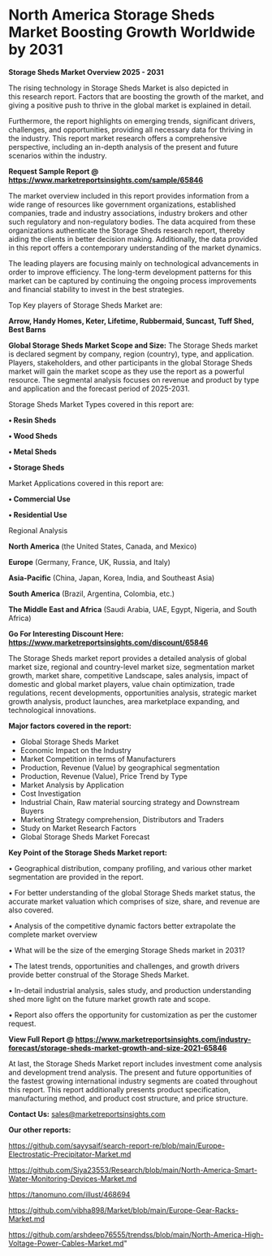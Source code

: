 # North America Storage Sheds Market Boosting Growth Worldwide by 2031

<Strong> Storage Sheds Market Overview 2025 - 2031</strong>

The rising technology in Storage Sheds Market is also depicted in this research report. Factors that are boosting the growth of the market, and giving a positive push to thrive in the global market is explained in detail.

Furthermore, the report highlights on emerging trends, significant drivers, challenges, and opportunities, providing all necessary data for thriving in the industry. This report market research offers a comprehensive perspective, including an in-depth analysis of the present and future scenarios within the industry.

<strong>Request Sample Report @ <a href=https://www.marketreportsinsights.com/sample/65846>https://www.marketreportsinsights.com/sample/65846</a></strong>

The market overview included in this report provides information from a wide range of resources like government organizations, established companies, trade and industry associations, industry brokers and other such regulatory and non-regulatory bodies. The data acquired from these organizations authenticate the Storage Sheds research report, thereby aiding the clients in better decision making. Additionally, the data provided in this report offers a contemporary understanding of the market dynamics.

The leading players are focusing mainly on technological advancements in order to improve efficiency. The long-term development patterns for this market can be captured by continuing the ongoing process improvements and financial stability to invest in the best strategies.

Top Key players of Storage Sheds Market are:

<strong>Arrow, Handy Homes, Keter, Lifetime, Rubbermaid, Suncast, Tuff Shed, Best Barns</strong>

<strong><b>Global Storage Sheds Market Scope and Size:</b></strong>
The Storage Sheds market is declared segment by company, region (country), type, and application. Players, stakeholders, and other participants in the global Storage Sheds market will gain the market scope as they use the report as a powerful resource. The segmental analysis focuses on revenue and product by type and application and the forecast period of 2025-2031.

Storage Sheds Market Types covered in this report are:

<strong>• Resin Sheds

• Wood Sheds

• Metal Sheds

• Storage Sheds</strong>

Market Applications covered in this report are:

<strong>• Commercial Use

• Residential Use</strong> 

Regional Analysis

<strong>North America</strong> (the United States, Canada, and Mexico)

<strong>Europe</strong> (Germany, France, UK, Russia, and Italy)

<strong>Asia-Pacific</strong> (China, Japan, Korea, India, and Southeast Asia)

<strong>South America</strong> (Brazil, Argentina, Colombia, etc.)

<strong>The Middle East and Africa</strong> (Saudi Arabia, UAE, Egypt, Nigeria, and South Africa)

<strong>Go For Interesting Discount Here: <a href=https://www.marketreportsinsights.com/discount/65846>https://www.marketreportsinsights.com/discount/65846</a></strong>

The Storage Sheds market report provides a detailed analysis of global market size, regional and country-level market size, segmentation market growth, market share, competitive Landscape, sales analysis, impact of domestic and global market players, value chain optimization, trade regulations, recent developments, opportunities analysis, strategic market growth analysis, product launches, area marketplace expanding, and technological innovations.

<strong><b>Major factors covered in the report:</b></strong>
<ul>
  <li>Global Storage Sheds Market </li>
  <li>Economic Impact on the Industry</li>
  <li>Market Competition in terms of Manufacturers</li>
  <li>Production, Revenue (Value) by geographical segmentation</li>
  <li>Production, Revenue (Value), Price Trend by Type</li>
  <li>Market Analysis by Application</li>
  <li>Cost Investigation</li>
  <li>Industrial Chain, Raw material sourcing strategy and Downstream Buyers</li>
  <li>Marketing Strategy comprehension, Distributors and Traders</li>
  <li>Study on Market Research Factors</li>
  <li>Global Storage Sheds Market Forecast</li>
</ul>

<strong><b>Key Point of the Storage Sheds Market report:</b></strong>

• Geographical distribution, company profiling, and various other market segmentation are provided in the report.

• For better understanding of the global Storage Sheds market status, the accurate market valuation which comprises of size, share, and revenue are also covered.

• Analysis of the competitive dynamic factors better extrapolate the complete market overview

• What will be the size of the emerging Storage Sheds market in 2031?

• The latest trends, opportunities and challenges, and growth drivers provide better construal of the Storage Sheds Market.

• In-detail industrial analysis, sales study, and production understanding shed more light on the future market growth rate and scope.

• Report also offers the opportunity for customization as per the customer request.

<strong><b>View Full Report @ <a href=https://www.marketreportsinsights.com/industry-forecast/storage-sheds-market-growth-and-size-2021-65846>https://www.marketreportsinsights.com/industry-forecast/storage-sheds-market-growth-and-size-2021-65846</a></b></strong>


At last, the Storage Sheds Market report includes investment come analysis and development trend analysis. The present and future opportunities of the fastest growing international industry segments are coated throughout this report. This report additionally presents product specification, manufacturing method, and product cost structure, and price structure.

<strong>Contact Us:</strong>
sales@marketreportsinsights.com

<strong>Our other reports:</strong>

<a href=https://github.com/sayysaif/search-report-re/blob/main/Europe-Electrostatic-Precipitator-Market.md>https://github.com/sayysaif/search-report-re/blob/main/Europe-Electrostatic-Precipitator-Market.md</a>

<a href=https://github.com/Siya23553/Research/blob/main/North-America-Smart-Water-Monitoring-Devices-Market.md>https://github.com/Siya23553/Research/blob/main/North-America-Smart-Water-Monitoring-Devices-Market.md</a>

<a href=https://tanomuno.com/illust/468694>https://tanomuno.com/illust/468694</a>

<a href=https://github.com/vibha898/Market/blob/main/Europe-Gear-Racks-Market.md>https://github.com/vibha898/Market/blob/main/Europe-Gear-Racks-Market.md</a>

<a href=https://github.com/arshdeep76555/trendss/blob/main/North-America-High-Voltage-Power-Cables-Market.md>https://github.com/arshdeep76555/trendss/blob/main/North-America-High-Voltage-Power-Cables-Market.md</a>"
